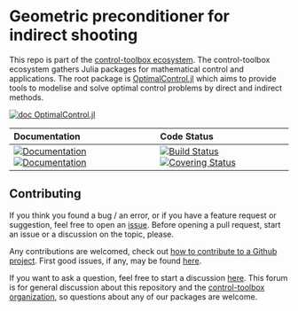# Geometric preconditioner for indirect shooting

[ci-img]: https://github.com/control-toolbox/preconditioning/actions/workflows/CI.yml/badge.svg?branch=main
[ci-url]: https://github.com/control-toolbox/preconditioning/actions/workflows/CI.yml?query=branch%3Amain

[co-img]: https://codecov.io/gh/control-toolbox/preconditioning/branch/main/graph/badge.svg?token=YM5YQQUSO3
[co-url]: https://codecov.io/gh/control-toolbox/preconditioning

[doc-dev-img]: https://img.shields.io/badge/docs-dev-8A2BE2.svg
[doc-dev-url]: https://control-toolbox.org/preconditioning/dev/

[doc-stable-img]: https://img.shields.io/badge/docs-stable-blue.svg
[doc-stable-url]: https://control-toolbox.org/preconditioning/stable/

This repo is part of the [control-toolbox ecosystem](https://github.com/control-toolbox). 
The control-toolbox ecosystem gathers Julia packages for mathematical control and applications. The root package is [OptimalControl.jl](https://github.com/control-toolbox/OptimalControl.jl) which aims to provide tools to modelise and solve optimal control problems by direct and indirect methods.

[![doc OptimalControl.jl](https://img.shields.io/badge/Documentation-OptimalControl.jl-blue)](http://control-toolbox.org/OptimalControl.jl)

| **Documentation**  | **Code Status**  |
|:-------------------|:-----------------|
| [![Documentation][doc-stable-img]][doc-stable-url] [![Documentation][doc-dev-img]][doc-dev-url] | [![Build Status][ci-img]][ci-url] [![Covering Status][co-img]][co-url] |

## Contributing

If you think you found a bug / an error, or if you have a feature request or suggestion, feel free to open an [issue](https://github.com/control-toolbox/preconditioning/issues).
Before opening a pull request, start an issue or a discussion on the topic, please. 

Any contributions are welcomed, check out [how to contribute to a Github project](https://docs.github.com/en/get-started/exploring-projects-on-github/contributing-to-a-project). First good issues, if any, may be found [here](https://github.com/control-toolbox/preconditioning/contribute).

If you want to ask a question, feel free to start a discussion [here](https://github.com/orgs/control-toolbox/discussions). This forum is for general discussion about this repository and the [control-toolbox organization](https://github.com/control-toolbox), so questions about any of our packages are welcome.
